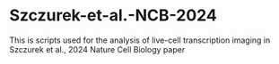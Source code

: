 # Szczurek-et-al.-NCB-2024
This is scripts used for the analysis of live-cell transcription imaging in Szczurek et al., 2024 Nature Cell Biology paper
